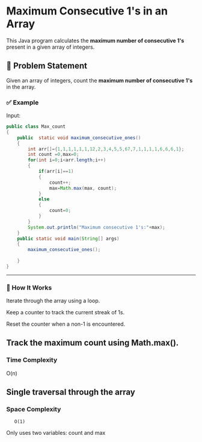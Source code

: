 # Maximum Consecutive 1's in an Array

This Java program calculates the **maximum number of consecutive 1's** present in a given array of integers.

## 🧠 Problem Statement

Given an array of integers, count the **maximum number of consecutive 1's** in the array.

### ✅ Example

Input:
```java
public class Max_count
{
    public  static void maximum_consecutive_ones()
    {
        int arr[]={1,1,1,1,1,1,12,2,3,4,5,5,67,7,1,1,1,1,6,6,6,1};
        int count =0,max=0;
        for(int i=0;i<arr.length;i++)
        {
            if(arr[i]==1)
            {
                count++;
                max=Math.max(max, count);
            }
            else
            {
                count=0;
            }
        }
        System.out.println("Maximum consecutive 1's:"+max);
    }
    public static void main(String[] args) 
    {
        maximum_consecutive_ones();
        
    }
}
```

---
### 🚀 How It Works
Iterate through the array using a loop.

Keep a counter to track the current streak of 1s.

Reset the counter when a non-1 is encountered.

Track the maximum count using Math.max().
---


###  Time Complexity	 
  O(n)	
  
 Single traversal through the array
 ---
### Space Complexity  
	   O(1)	 
   Only uses two variables: count and max
